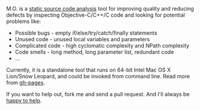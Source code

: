 M.O. is a [static source code analysis](http://en.wikipedia.org/wiki/Static_program_analysis) tool for improving quality and reducing defects by inspecting Objective-C/C++/C code and looking for potential problems like:

* Possible bugs - empty if/else/try/catch/finally statements
* Unused code - unused local variables and parameters
* Complicated code - high cyclomatic complexity and NPath complexity
* Code smells - long method, long parameter list, redundant code
* ...

Currently, it is a standalone tool that runs on 64-bit Intel Mac OS X Lion/Snow Leopard, and could be invoked from command line. Read more from [gh-pages](http://longyiqi.github.com/mo).

If you want to help out, fork me and send a pull request. And I'll always be [happy to help](http://www.longyiqi.com/contact).
